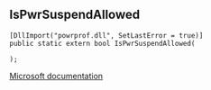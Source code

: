 ## IsPwrSuspendAllowed

```
[DllImport("powrprof.dll", SetLastError = true)]
public static extern bool IsPwrSuspendAllowed(
   
);
```

[Microsoft documentation](https://docs.microsoft.com/en-us/windows/win32/api/powrprof/nf-powrprof-ispwrsuspendallowed)
